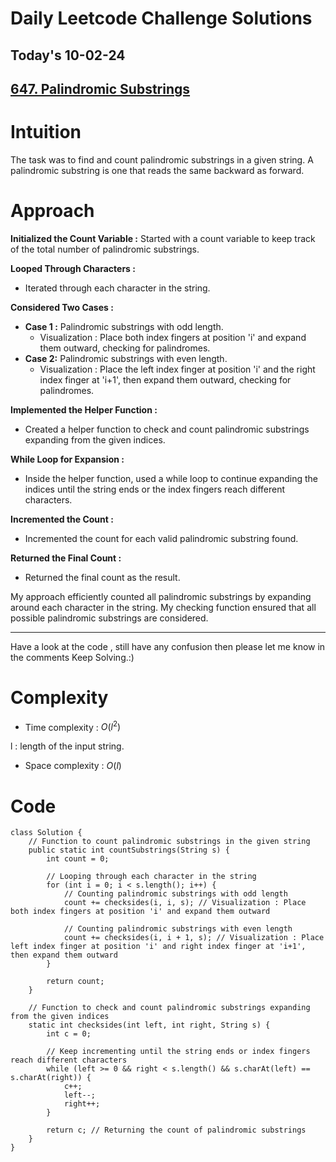 # Daily Leetcode Challenge Solutions

## Today's 10-02-24 
## [647. Palindromic Substrings](https://leetcode.com/problems/palindromic-substrings/description/)

# Intuition
<!-- Describe your first thoughts on how to solve this problem. -->
The task was to find and count palindromic substrings in a given string. A palindromic substring is one that reads the same backward as forward.

# Approach
<!-- Describe your approach to solving the problem. -->
**Initialized the Count Variable :** Started with a count variable to keep track of the total number of palindromic substrings.

**Looped Through Characters :**
- Iterated through each character in the string.

**Considered Two Cases :**
  - **Case 1 :** Palindromic substrings with odd length.
    - Visualization :  Place both index fingers at position 'i' and expand them outward, checking for palindromes.
   - **Case 2:** Palindromic substrings with even length.
     - Visualization : Place the left index finger at position 'i' and the right index finger at 'i+1', then expand them outward, checking for palindromes.

**Implemented the Helper Function :**
- Created a helper function to check and count palindromic substrings expanding from the given indices.

**While Loop for Expansion :**
- Inside the helper function, used a while loop to continue expanding the indices until the string ends or the index fingers reach different characters.

**Incremented the Count :**
- Incremented the count for each valid palindromic substring found.

**Returned the Final Count :**
- Returned the final count as the result.

My approach efficiently counted all palindromic substrings by expanding around each character in the string. My checking function ensured that all possible palindromic substrings are considered.

---
Have a look at the code , still have any confusion then please let me know in the comments
Keep Solving.:)

# Complexity
- Time complexity : $O(l^2)$
<!-- Add your time complexity here, e.g. $$O(n)$$ -->
l :  length of the input string.
- Space complexity : $O(l)$
<!-- Add your space complexity here, e.g. $$O(n)$$ -->

# Code
```
class Solution {
    // Function to count palindromic substrings in the given string
    public static int countSubstrings(String s) {
        int count = 0;

        // Looping through each character in the string
        for (int i = 0; i < s.length(); i++) {
            // Counting palindromic substrings with odd length
            count += checksides(i, i, s); // Visualization : Place both index fingers at position 'i' and expand them outward

            // Counting palindromic substrings with even length
            count += checksides(i, i + 1, s); // Visualization : Place left index finger at position 'i' and right index finger at 'i+1', then expand them outward
        }

        return count;
    }

    // Function to check and count palindromic substrings expanding from the given indices
    static int checksides(int left, int right, String s) {
        int c = 0;

        // Keep incrementing until the string ends or index fingers reach different characters
        while (left >= 0 && right < s.length() && s.charAt(left) == s.charAt(right)) {
            c++;
            left--;
            right++;
        }

        return c; // Returning the count of palindromic substrings
    }
}
```
